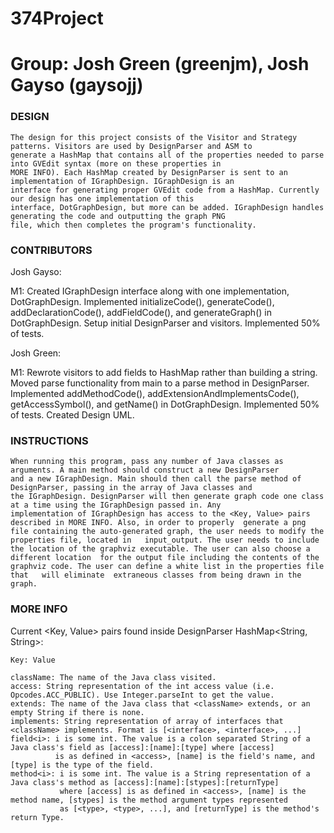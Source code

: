 # 374Project
# Group: Josh Green (greenjm), Josh Gayso (gaysojj)

### DESIGN ###

	The design for this project consists of the Visitor and Strategy patterns. Visitors are used by DesignParser and ASM to 
	generate a HashMap that contains all of the properties needed to parse into GVEdit syntax (more on these properties in
	MORE INFO). Each HashMap created by DesignParser is sent to an implementation of IGraphDesign. IGraphDesign is an
	interface for generating proper GVEdit code from a HashMap. Currently our design has one implementation of this
	interface, DotGraphDesign, but more can be added. IGraphDesign handles generating the code and outputting the graph PNG
	file, which	then completes the program's functionality. 


### CONTRIBUTORS ###

Josh Gayso:

M1:	Created IGraphDesign interface along with one implementation, DotGraphDesign.
	Implemented initializeCode(), generateCode(), addDeclarationCode(), addFieldCode(), and generateGraph() in DotGraphDesign.
	Setup initial DesignParser and visitors. 
	Implemented 50% of tests.
	

Josh Green:

M1:	Rewrote visitors to add fields to HashMap rather than building a string.
	Moved parse functionality from main to a parse method in DesignParser. 
	Implemented addMethodCode(), addExtensionAndImplementsCode(), getAccessSymbol(), and getName() in DotGraphDesign.
	Implemented 50% of tests.
	Created Design UML.


### INSTRUCTIONS ###

	When running this program, pass any number of Java classes as arguments. A main method should construct a new DesignParser
	and a new IGraphDesign. Main should then call the parse method of DesignParser, passing in the array of Java classes and
	the IGraphDesign. DesignParser will then generate graph code one class at a time using the IGraphDesign passed in. Any
	implementation of IGraphDesign has access to the <Key, Value> pairs described in MORE INFO. Also, in order to properly 	generate a png file containing the auto-generated graph, the user needs to modify the properties file, located in 	input_output. The user needs to include the location of the graphviz executable. The user can also choose a different location 	for the output file including the contents of the graphviz code. The user can define a white list in the properties file that 	will eliminate 	extraneous classes from being drawn in the graph.
	

### MORE INFO ###

Current <Key, Value> pairs found inside DesignParser HashMap<String, String>:
	
	Key: Value
	
	className: The name of the Java class visited.
	access: String representation of the int access value (i.e. Opcodes.ACC_PUBLIC). Use Integer.parseInt to get the value.
	extends: The name of the Java class that <className> extends, or an empty String if there is none.
	implements: String representation of array of interfaces that <className> implements. Format is [<interface>, <interface>, ...]
	field<i>: i is some int. The value is a colon separated String of a Java class's field as [access]:[name]:[type] where [access] 
			  is as defined in <access>, [name] is the field's name, and [type] is the type of the field.
	method<i>: i is some int. The value is a String representation of a Java class's method as [access]:[name]:[stypes]:[returnType]
			   where [access] is as defined in <access>, [name] is the method name, [stypes] is the method argument types represented
			   as [<type>, <type>, ...], and [returnType] is the method's return Type. 
	
